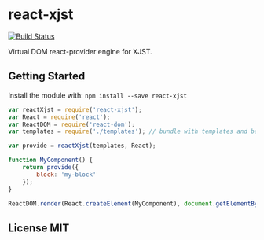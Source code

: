 # react-xjst

[![Build Status](https://travis-ci.org/bem-contrib/react-xjst.svg?branch=master)](https://travis-ci.org/bem-contrib/react-xjst)


Virtual DOM react-provider engine for XJST.

## Getting Started
Install the module with: `npm install --save react-xjst`

```js
var reactXjst = require('react-xjst');
var React = require('react');
var ReactDOM = require('react-dom');
var templates = require('./templates'); // bundle with templates and bem-xjst compiler

var provide = reactXjst(templates, React);

function MyComponent() {
    return provide({
        block: 'my-block'
    });
}

ReactDOM.render(React.createElement(MyComponent), document.getElementById('root'));
```

## License MIT
